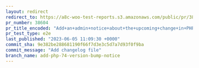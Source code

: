 ```yaml
---
layout: redirect
redirect_to: https://a8c-woo-test-reports.s3.amazonaws.com/public/pr/38604/e2e/index.html
pr_number: 38604
pr_title_encoded: "Add+an+admin+notice+about+the+upcoming+change+in+PHP+requirements+%28PHP+7.4%29"
pr_test_type: e2e
last_published: "2023-06-05 11:09:30 +0000"
commit_sha: 9e382be288681190f66f7d3e3c5d7a7d93f0f9ba
commit_message: "Add changelog file"
branch_name: add-php-74-version-bump-notice
---
```

